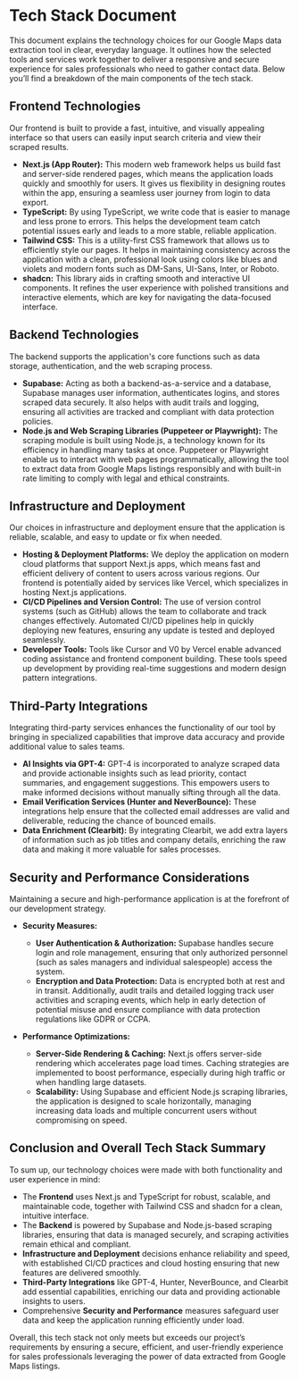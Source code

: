 # Tech Stack Document

This document explains the technology choices for our Google Maps data extraction tool in clear, everyday language. It outlines how the selected tools and services work together to deliver a responsive and secure experience for sales professionals who need to gather contact data. Below you’ll find a breakdown of the main components of the tech stack.

## Frontend Technologies

Our frontend is built to provide a fast, intuitive, and visually appealing interface so that users can easily input search criteria and view their scraped results.

*   **Next.js (App Router):** This modern web framework helps us build fast and server-side rendered pages, which means the application loads quickly and smoothly for users. It gives us flexibility in designing routes within the app, ensuring a seamless user journey from login to data export.
*   **TypeScript:** By using TypeScript, we write code that is easier to manage and less prone to errors. This helps the development team catch potential issues early and leads to a more stable, reliable application.
*   **Tailwind CSS:** This is a utility-first CSS framework that allows us to efficiently style our pages. It helps in maintaining consistency across the application with a clean, professional look using colors like blues and violets and modern fonts such as DM-Sans, UI-Sans, Inter, or Roboto.
*   **shadcn:** This library aids in crafting smooth and interactive UI components. It refines the user experience with polished transitions and interactive elements, which are key for navigating the data-focused interface.

## Backend Technologies

The backend supports the application's core functions such as data storage, authentication, and the web scraping process.

*   **Supabase:** Acting as both a backend-as-a-service and a database, Supabase manages user information, authenticates logins, and stores scraped data securely. It also helps with audit trails and logging, ensuring all activities are tracked and compliant with data protection policies.
*   **Node.js and Web Scraping Libraries (Puppeteer or Playwright):** The scraping module is built using Node.js, a technology known for its efficiency in handling many tasks at once. Puppeteer or Playwright enable us to interact with web pages programmatically, allowing the tool to extract data from Google Maps listings responsibly and with built-in rate limiting to comply with legal and ethical constraints.

## Infrastructure and Deployment

Our choices in infrastructure and deployment ensure that the application is reliable, scalable, and easy to update or fix when needed.

*   **Hosting & Deployment Platforms:** We deploy the application on modern cloud platforms that support Next.js apps, which means fast and efficient delivery of content to users across various regions. Our frontend is potentially aided by services like Vercel, which specializes in hosting Next.js applications.
*   **CI/CD Pipelines and Version Control:** The use of version control systems (such as GitHub) allows the team to collaborate and track changes effectively. Automated CI/CD pipelines help in quickly deploying new features, ensuring any update is tested and deployed seamlessly.
*   **Developer Tools:** Tools like Cursor and V0 by Vercel enable advanced coding assistance and frontend component building. These tools speed up development by providing real-time suggestions and modern design pattern integrations.

## Third-Party Integrations

Integrating third-party services enhances the functionality of our tool by bringing in specialized capabilities that improve data accuracy and provide additional value to sales teams.

*   **AI Insights via GPT-4:** GPT-4 is incorporated to analyze scraped data and provide actionable insights such as lead priority, contact summaries, and engagement suggestions. This empowers users to make informed decisions without manually sifting through all the data.
*   **Email Verification Services (Hunter and NeverBounce):** These integrations help ensure that the collected email addresses are valid and deliverable, reducing the chance of bounced emails.
*   **Data Enrichment (Clearbit):** By integrating Clearbit, we add extra layers of information such as job titles and company details, enriching the raw data and making it more valuable for sales processes.

## Security and Performance Considerations

Maintaining a secure and high-performance application is at the forefront of our development strategy.

*   **Security Measures:**

    *   **User Authentication & Authorization:** Supabase handles secure login and role management, ensuring that only authorized personnel (such as sales managers and individual salespeople) access the system.
    *   **Encryption and Data Protection:** Data is encrypted both at rest and in transit. Additionally, audit trails and detailed logging track user activities and scraping events, which help in early detection of potential misuse and ensure compliance with data protection regulations like GDPR or CCPA.

*   **Performance Optimizations:**

    *   **Server-Side Rendering & Caching:** Next.js offers server-side rendering which accelerates page load times. Caching strategies are implemented to boost performance, especially during high traffic or when handling large datasets.
    *   **Scalability:** Using Supabase and efficient Node.js scraping libraries, the application is designed to scale horizontally, managing increasing data loads and multiple concurrent users without compromising on speed.

## Conclusion and Overall Tech Stack Summary

To sum up, our technology choices were made with both functionality and user experience in mind:

*   The **Frontend** uses Next.js and TypeScript for robust, scalable, and maintainable code, together with Tailwind CSS and shadcn for a clean, intuitive interface.
*   The **Backend** is powered by Supabase and Node.js-based scraping libraries, ensuring that data is managed securely, and scraping activities remain ethical and compliant.
*   **Infrastructure and Deployment** decisions enhance reliability and speed, with established CI/CD practices and cloud hosting ensuring that new features are delivered smoothly.
*   **Third-Party Integrations** like GPT-4, Hunter, NeverBounce, and Clearbit add essential capabilities, enriching our data and providing actionable insights to users.
*   Comprehensive **Security and Performance** measures safeguard user data and keep the application running efficiently under load.

Overall, this tech stack not only meets but exceeds our project’s requirements by ensuring a secure, efficient, and user-friendly experience for sales professionals leveraging the power of data extracted from Google Maps listings.
